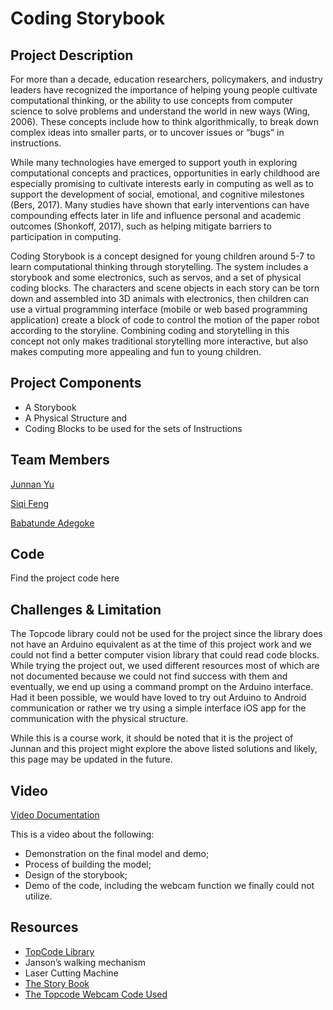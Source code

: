 # Coding Storybook

## Project Description
For more than a decade, education researchers, policymakers, and industry leaders have recognized the importance of helping young people cultivate computational thinking, or the ability to use concepts from computer science to solve problems and understand the world in new ways (Wing, 2006). These concepts include how to think algorithmically, to break down complex ideas into smaller parts, or to uncover issues or “bugs” in instructions. 

While many technologies have emerged to support youth in exploring computational concepts and practices, opportunities in early childhood are especially promising to cultivate interests early in computing as well as to support the development of social, emotional, and cognitive milestones (Bers, 2017). Many studies have shown that early interventions can have compounding effects later in life and influence personal and academic outcomes (Shonkoff, 2017), such as helping mitigate barriers to participation in computing. 

Coding Storybook is a concept designed for young children around 5-7 to learn computational thinking through storytelling. The system includes a storybook and some electronics, such as servos, and a set of physical coding blocks. The characters and scene objects in each story can be torn down and assembled into 3D animals with electronics, then children can use a virtual programming interface (mobile or web based programming application) create a block of code to control the motion of the paper robot according to the storyline. Combining coding and storytelling in this concept not only makes traditional storytelling more interactive, but also makes computing more appealing and fun to young children.

## Project Components
- A Storybook
- A Physical Structure and
- Coding Blocks to be used for the sets of Instructions

## Team Members
[Junnan Yu](https://github.com/Junnanyu)

[Siqi Feng](https://github.com/Siqi77feng)

[Babatunde Adegoke](https://github.com/degokay)



## Code
Find the project code here

## Challenges & Limitation
The Topcode library could not be used for the project since the library does not have an Arduino equivalent as at the time of this project work and we could not find a better computer vision library that could read code blocks. While trying the project out, we used different resources most of which are not documented because we could not find success with them and eventually, we end up using a command prompt on the Arduino interface. Had it been possible, we would have loved to try out Arduino to Android communication or rather we try using a simple interface iOS app for the communication with the physical structure. 

While this is a course work, it should be noted that it is the project of Junnan and this project might explore the above listed solutions and likely, this page may be updated in the future. 

## Video

[Video Documentation](https://drive.google.com/file/d/1SnbOF03V54Yr7fD-71VLAi23hSaWVULb/view?usp=sharing)

This is a video about the following:
- Demonstration on the final model and demo;
- Process of building the model;
- Design of the storybook;
- Demo of the code, including the webcam function we finally could not utilize.

## Resources
- [TopCode Library](http://users.eecs.northwestern.edu/~mhorn/topcodes/)
- Janson’s walking mechanism
- Laser Cutting Machine 
- [The Story Book](https://github.com/degokay/Coding-Storybook/blob/master/Coding%20Storybook%20v2.pdf)
- [The Topcode Webcam Code Used](https://github.com/degokay/Coding-Storybook/blob/master/Webcam%20Code)




